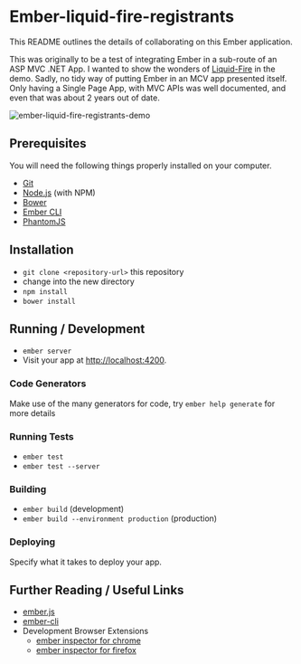 # Ember-liquid-fire-registrants

This README outlines the details of collaborating on this Ember application.

This was originally to be a test of integrating Ember in a sub-route of an ASP MVC .NET App. I wanted to show the wonders of [Liquid-Fire](https://github.com/ember-animation/liquid-fire) in the demo. 
Sadly, no tidy way of putting Ember in an MCV app presented itself. Only having a Single Page App, with MVC APIs was well documented, and even that was about 2 years out of date.

![ember-liquid-fire-registrants-demo](https://cloud.githubusercontent.com/assets/5218249/13055508/bea74cb4-d3dd-11e5-82be-e6ca76971841.gif)

## Prerequisites

You will need the following things properly installed on your computer.

* [Git](http://git-scm.com/)
* [Node.js](http://nodejs.org/) (with NPM)
* [Bower](http://bower.io/)
* [Ember CLI](http://www.ember-cli.com/)
* [PhantomJS](http://phantomjs.org/)

## Installation

* `git clone <repository-url>` this repository
* change into the new directory
* `npm install`
* `bower install`

## Running / Development

* `ember server`
* Visit your app at [http://localhost:4200](http://localhost:4200).

### Code Generators

Make use of the many generators for code, try `ember help generate` for more details

### Running Tests

* `ember test`
* `ember test --server`

### Building

* `ember build` (development)
* `ember build --environment production` (production)

### Deploying

Specify what it takes to deploy your app.

## Further Reading / Useful Links

* [ember.js](http://emberjs.com/)
* [ember-cli](http://www.ember-cli.com/)
* Development Browser Extensions
  * [ember inspector for chrome](https://chrome.google.com/webstore/detail/ember-inspector/bmdblncegkenkacieihfhpjfppoconhi)
  * [ember inspector for firefox](https://addons.mozilla.org/en-US/firefox/addon/ember-inspector/)

